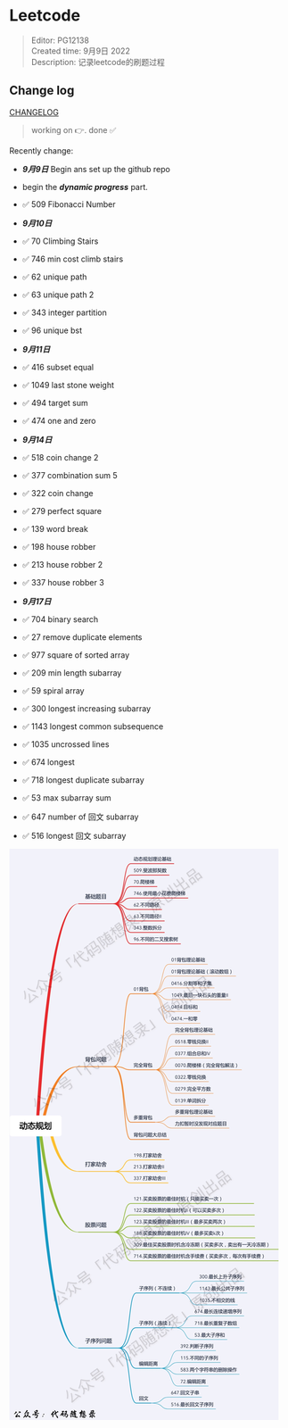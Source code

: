 
# Leetcode

> Editor: PG12138  
> Created time: 9月9日 2022  
> Description: 记录leetcode的刷题过程  

## Change log

[CHANGELOG](./CHANGELOG.md) 

> working on :point_right:. done :white_check_mark:

Recently change:  
+ ***9月9日*** Begin ans set up the github repo  
+ begin the ***dynamic progress*** part.  
+ :white_check_mark: 509 Fibonacci Number
+ ***9月10日*** 
+ :white_check_mark: 70 Climbing Stairs
+ :white_check_mark: 746 min cost climb stairs
+ :white_check_mark: 62 unique path
+ :white_check_mark: 63 unique path 2
+ :white_check_mark: 343 integer partition
+ :white_check_mark: 96 unique bst
+ ***9月11日*** 
+ :white_check_mark: 416 subset equal
+ :white_check_mark: 1049 last stone weight
+ :white_check_mark: 494 target sum
+ :white_check_mark: 474 one and zero
+ ***9月14日*** 
+ :white_check_mark: 518 coin change 2
+ :white_check_mark: 377 combination sum 5
+ :white_check_mark: 322 coin change
+ :white_check_mark: 279 perfect square
+ :white_check_mark: 139 word break
+ :white_check_mark: 198 house robber
+ :white_check_mark: 213 house robber 2
+ :white_check_mark: 337 house robber 3
+ ***9月17日*** 
+ :white_check_mark: 704 binary search
+ :white_check_mark: 27 remove duplicate elements
+ :white_check_mark: 977 square of sorted array
+ :white_check_mark: 209 min length subarray
+ :white_check_mark: 59 spiral array

+ :white_check_mark: 300 longest increasing subarray
+ :white_check_mark: 1143 longest common subsequence
+ :white_check_mark: 1035 uncrossed lines
+ :white_check_mark: 674 longest 
+ :white_check_mark: 718 longest duplicate subarray
+ :white_check_mark: 53 max subarray sum
+ :white_check_mark: 647 number of 回文 subarray
+ :white_check_mark: 516 longest 回文 subarray



![Dynamic progress](./asset/image/dp.jpeg) 

